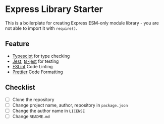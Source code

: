 # Express Library Starter

This is a boilerplate for creating Express ESM-only module library - you are not able to import it with `require()`.

## Feature
- [Typescipt](https://www.typescriptlang.org/) for type checking
- [Jest](https://jestjs.io/), [ts-jest](https://www.npmjs.com/package/ts-jest) for testing
- [ESLint](https://eslint.org/) Code Linting
- [Prettier](https://prettier.io/) Code Formatting

## Checklist
- [ ] Clone the repository
- [ ] Change project name, author, repository in `package.json`
- [ ] Change the author name in `LICENSE`
- [ ] Change `README.md`
